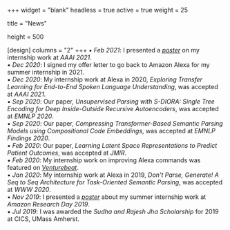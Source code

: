 +++
widget = "blank"
headless = true
active = true
weight = 25

title = "News"

height = 500

[design]
  columns = "2"
+++
:black_small_square: *Feb 2021*: I presented a *[poster](https://subendhurongali.netlify.app/files/aaai_atat_poster.pdf)* on my internship work at *AAAI 2021*.  
:black_small_square: *Dec 2020*: I signed my offer letter to go back to Amazon Alexa for my summer internship in 2021.  
:black_small_square: *Dec 2020*: My internship work at Alexa in 2020, *Exploring Transfer Learning for End-to-End Spoken Language Understanding*, was accepted at *AAAI 2021*.  
:black_small_square: *Sep 2020*: Our paper, *Unsupervised Parsing with S-DIORA: Single Tree Encoding for Deep Inside-Outside Recursive Autoencoders*, was accepted at *EMNLP 2020*.  
:black_small_square: *Sep 2020*: Our paper, *Compressing Transformer-Based Semantic Parsing Models using Compositional Code Embeddings*, was accepted at *EMNLP Findings 2020*.  
:black_small_square: *Feb 2020*: Our paper, *Learning Latent Space Representations to Predict Patient Outcomes*, was accepted at *JMIR*.  
:black_small_square: *Feb 2020*: My internship work on improving Alexa commands was featured on *[Venturebeat](https://venturebeat.com/2020/02/05/amazon-researchers-improve-alexas-ability-to-parse-commands/)*.  
:black_small_square: *Jan 2020*: My internship work at Alexa in 2019, *Don't Parse, Generate! A Seq to Seq Architecture for Task-Oriented Semantic Parsing*, was accepted at *WWW 2020*.  
:black_small_square: *Nov 2019*: I presented a *[poster](https://subendhurongali.netlify.app/files/ard_poster.pdf)* about my summer internship work at *Amazon Research Day 2019*.  
:black_small_square: *Jul 2019*: I was awarded the *Sudha and Rajesh Jha Scholarship* for 2019 at CICS, UMass Amherst.